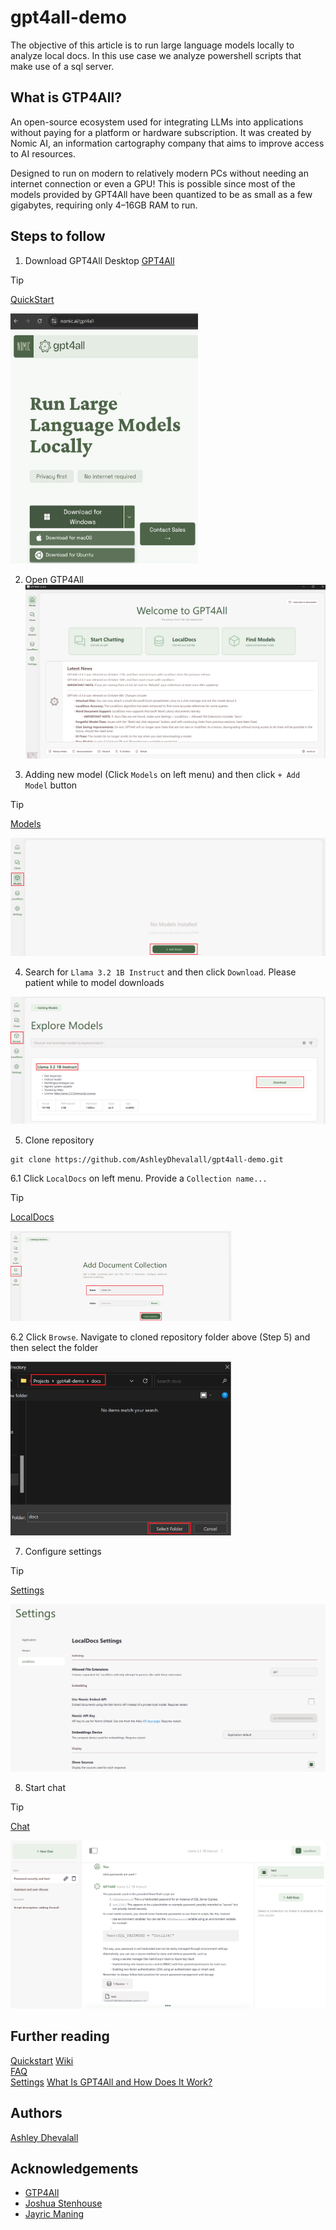 # gpt4all-demo
The objective of this article is to run large language models locally to analyze local docs. In this use case we analyze powershell scripts that make use of a sql server.

## What is GTP4All?

An open-source ecosystem used for integrating LLMs into applications without paying for a platform or hardware subscription. It was created by Nomic AI, an information cartography company that aims to improve access to AI resources.

Designed to run on modern to relatively modern PCs without needing an internet connection or even a GPU! This is possible since most of the models provided by GPT4All have been quantized to be as small as a few gigabytes, requiring only 4–16GB RAM to run.

## Steps to follow

1. Download GPT4All Desktop [GPT4All](https://www.nomic.ai/gpt4all)
> [!TIP]
> [QuickStart](https://docs.gpt4all.io/gpt4all_desktop/quickstart.html)

<img src="https://github.com/AshleyDhevalall/gpt4all-demo/blob/main/docs/download.png" width="300" height="400">

2. Open GTP4All  
![open_gtp4all](https://github.com/AshleyDhevalall/gpt4all-demo/blob/main/docs/open_gtp4all.png)

3. Adding new model (Click `Models` on left menu) and then click `+ Add Model` button  
> [!TIP]
> [Models](https://docs.gpt4all.io/gpt4all_desktop/models.html)

![add_model](https://github.com/AshleyDhevalall/gpt4all-demo/blob/main/docs/add_model_1.png)

4. Search for `Llama 3.2 1B Instruct` and then click `Download`. Please patient while to model downloads

![explore_models](https://github.com/AshleyDhevalall/gpt4all-demo/blob/main/docs/explore_models.png)

5. Clone repository
```
git clone https://github.com/AshleyDhevalall/gpt4all-demo.git
```

6.1 Click `LocalDocs` on left menu. Provide a `Collection name...`
> [!TIP]
> [LocalDocs](https://docs.gpt4all.io/gpt4all_desktop/localdocs.html)

<img src="https://github.com/AshleyDhevalall/gpt4all-demo/blob/main/docs/add_document_collection.png" style='height: 70%; width: 70%;'>

6.2 Click `Browse`. Navigate to cloned repository folder above (Step 5) and then select the folder

<img src="https://github.com/AshleyDhevalall/gpt4all-demo/blob/main/docs/browse.png" style='height: 70%; width: 70%;'>

7. Configure settings
> [!TIP]
> [Settings](https://docs.gpt4all.io/gpt4all_desktop/settings.html)

![settings](https://github.com/AshleyDhevalall/gpt4all-demo/blob/main/docs/settings.png)

8. Start chat
> [!TIP]
> [Chat](https://docs.gpt4all.io/gpt4all_desktop/chats.htmll)

![chat](https://github.com/AshleyDhevalall/gpt4all-demo/blob/main/docs/chat.png)

## Further reading  
[Quickstart](https://docs.gpt4all.io/gpt4all_desktop/quickstart.html#quickstart)
[Wiki](https://github.com/nomic-ai/gpt4all/wiki)  
[FAQ](https://docs.gpt4all.io/gpt4all_help/faq.html)  
[Settings](https://docs.gpt4all.io/gpt4all_desktop/settings.html)
[What Is GPT4All and How Does It Work?](https://www.makeuseof.com/what-is-gpt4all-and-how-does-it-work/)  

## Authors

[Ashley Dhevalall](https://github.com/AshleyDhevalall)

## Acknowledgements

* [GTP4All](<https://www.nomic.ai/gpt4all>)
* [Joshua Stenhouse](<https://virtuallysober.com/2017/07/10/working-with-sql-databases-using-powershell/>)
* [Jayric Maning](<https://www.makeuseof.com/what-is-gpt4all-and-how-does-it-work/>)
